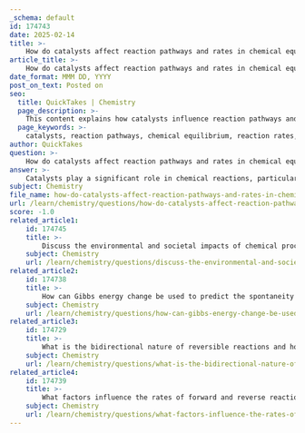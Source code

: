 ```yaml
---
_schema: default
id: 174743
date: 2025-02-14
title: >-
    How do catalysts affect reaction pathways and rates in chemical equilibrium?
article_title: >-
    How do catalysts affect reaction pathways and rates in chemical equilibrium?
date_format: MMM DD, YYYY
post_on_text: Posted on
seo:
  title: QuickTakes | Chemistry
  page_description: >-
    This content explains how catalysts influence reaction pathways and rates in chemical equilibrium, emphasizing their role in speeding up reactions without altering the equilibrium position or constant.
  page_keywords: >-
    catalysts, reaction pathways, chemical equilibrium, reaction rates, activation energy, dynamic equilibrium, forward and reverse reactions, industrial applications, Haber process, equilibrium constant
author: QuickTakes
question: >-
    How do catalysts affect reaction pathways and rates in chemical equilibrium?
answer: >-
    Catalysts play a significant role in chemical reactions, particularly in the context of reaching equilibrium. Here’s how they affect reaction pathways and rates:\n\n1. **Speeding Up Reactions**: Catalysts increase the rate at which equilibrium is reached. They do this by providing an alternative reaction pathway that has a lower activation energy compared to the uncatalyzed reaction. This means that more reactant molecules have sufficient energy to overcome the energy barrier, leading to an increased frequency of successful collisions and, consequently, a faster reaction rate.\n\n2. **No Effect on Equilibrium Position**: While catalysts accelerate the rate of both the forward and reverse reactions equally, they do not affect the position of the equilibrium or the equilibrium constant (K). This means that the concentrations of reactants and products at equilibrium remain unchanged regardless of the presence of a catalyst. The catalyst simply allows the system to reach that equilibrium state more quickly.\n\n3. **Dynamic Equilibrium**: In a dynamic equilibrium, the rates of the forward and reverse reactions are equal, and the concentrations of reactants and products remain constant. Catalysts do not alter this balance; they merely facilitate the process of achieving it.\n\n4. **Practical Applications**: Catalysts are widely used in industrial processes, such as the Haber process for ammonia synthesis, where they help optimize reaction conditions and improve yield without changing the equilibrium position.\n\nIn summary, catalysts are essential for enhancing reaction rates and efficiency in reaching equilibrium, but they do not influence the equilibrium position or the value of the equilibrium constant.
subject: Chemistry
file_name: how-do-catalysts-affect-reaction-pathways-and-rates-in-chemical-equilibrium.md
url: /learn/chemistry/questions/how-do-catalysts-affect-reaction-pathways-and-rates-in-chemical-equilibrium
score: -1.0
related_article1:
    id: 174745
    title: >-
        Discuss the environmental and societal impacts of chemical processes, such as fertilizer production, in terms of chemical equilibrium.
    subject: Chemistry
    url: /learn/chemistry/questions/discuss-the-environmental-and-societal-impacts-of-chemical-processes-such-as-fertilizer-production-in-terms-of-chemical-equilibrium
related_article2:
    id: 174738
    title: >-
        How can Gibbs energy change be used to predict the spontaneity of a reaction?
    subject: Chemistry
    url: /learn/chemistry/questions/how-can-gibbs-energy-change-be-used-to-predict-the-spontaneity-of-a-reaction
related_article3:
    id: 174729
    title: >-
        What is the bidirectional nature of reversible reactions and how does it relate to dynamic equilibrium?
    subject: Chemistry
    url: /learn/chemistry/questions/what-is-the-bidirectional-nature-of-reversible-reactions-and-how-does-it-relate-to-dynamic-equilibrium
related_article4:
    id: 174739
    title: >-
        What factors influence the rates of forward and reverse reactions in chemical kinetics?
    subject: Chemistry
    url: /learn/chemistry/questions/what-factors-influence-the-rates-of-forward-and-reverse-reactions-in-chemical-kinetics
---
```


&nbsp;